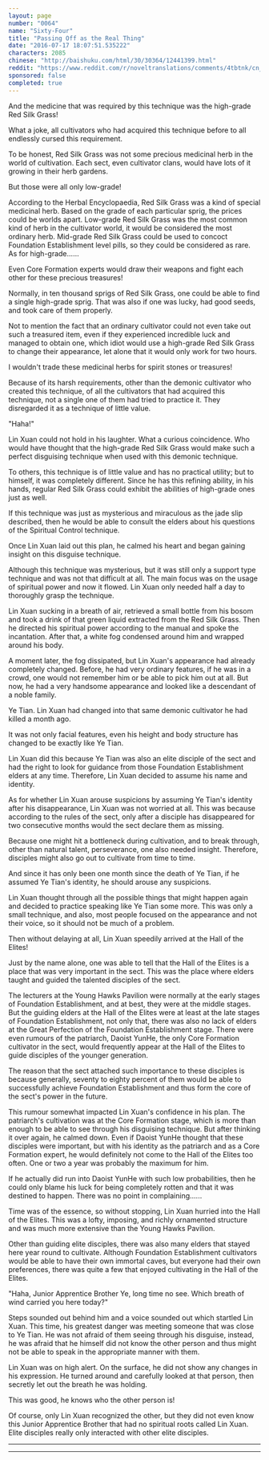 ```yaml
---
layout: page
number: "0064"
name: "Sixty-Four"
title: "Passing Off as the Real Thing"
date: "2016-07-17 18:07:51.535222"
characters: 2085
chinese: "http://baishuku.com/html/30/30364/12441399.html"
reddit: "https://www.reddit.com/r/noveltranslations/comments/4tbtnk/cn_tempered_immortal_chapter_0064/"
sponsored: false
completed: true
---
```


And the medicine that was required by this technique was the high-grade Red Silk Grass!

What a joke, all cultivators who had acquired this technique before to all endlessly cursed this requirement.

To be honest, Red Silk Grass was not some precious medicinal herb in the world of cultivation. Each sect, even cultivator clans, would have lots of it growing in their herb gardens.

But those were all only low-grade!

According to the Herbal Encyclopaedia, Red Silk Grass was a kind of special medicinal herb. Based on the grade of each particular sprig, the prices could be worlds apart. Low-grade Red Silk Grass was the most common kind of herb in the cultivator world, it would be considered the most ordinary herb. Mid-grade Red Silk Grass could be used to concoct Foundation Establishment level pills, so they could be considered as rare. As for high-grade......

Even Core Formation experts would draw their weapons and fight each other for these precious treasures!

Normally, in ten thousand sprigs of Red Silk Grass, one could be able to find a single high-grade sprig. That was also if one was lucky, had good seeds, and took care of them properly.

Not to mention the fact that an ordinary cultivator could not even take out such a treasured item, even if they experienced incredible luck and managed to obtain one, which idiot would use a high-grade Red Silk Grass to change their appearance, let alone that it would only work for two hours.

I wouldn't trade these medicinal herbs for spirit stones or treasures!

Because of its harsh requirements, other than the demonic cultivator who created this technique, of all the cultivators that had acquired this technique, not a single one of them had tried to practice it. They disregarded it as a technique of little value.

"Haha!"

Lin Xuan could not hold in his laughter. What a curious coincidence. Who would have thought that the high-grade Red Silk Grass would make such a perfect disguising technique when used with this demonic technique.

To others, this technique is of little value and has no practical utility; but to himself, it was completely different. Since he has this refining ability, in his hands, regular Red Silk Grass could exhibit the abilities of high-grade ones just as well.

If this technique was just as mysterious and miraculous as the jade slip described, then he would be able to consult the elders about his questions of the Spiritual Control technique.

Once Lin Xuan laid out this plan, he calmed his heart and began gaining insight on this disguise technique.

Although this technique was mysterious, but it was still only a support type technique and was not that difficult at all. The main focus was on the usage of spiritual power and now it flowed. Lin Xuan only needed half a day to thoroughly grasp the technique.

Lin Xuan sucking in a breath of air, retrieved a small bottle from his bosom and took a drink of that green liquid extracted from the Red Silk Grass. Then he directed his spiritual power according to the manual and spoke the incantation. After that, a white fog condensed around him and wrapped around his body.

A moment later, the fog dissipated, but Lin Xuan's appearance had already completely changed. Before, he had very ordinary features, if he was in a crowd, one would not remember him or be able to pick him out at all. But now, he had a very handsome appearance and looked like a descendant of a noble family.

Ye Tian. Lin Xuan had changed into that same demonic cultivator he had killed a month ago.

It was not only facial features, even his height and body structure has changed to be exactly like Ye Tian.

Lin Xuan did this because Ye Tian was also an elite disciple of the sect and had the right to look for guidance from those Foundation Establishment elders at any time. Therefore, Lin Xuan decided to assume his name and identity.

As for whether Lin Xuan arouse suspicions by assuming Ye Tian's identity after his disappearance, Lin Xuan was not worried at all. This was because according to the rules of the sect, only after a disciple has disappeared for two consecutive months would the sect declare them as missing.

Because one might hit a bottleneck during cultivation, and to break through, other than natural talent, perseverance, one also needed insight. Therefore, disciples might also go out to cultivate from time to time.

And since it has only been one month since the death of Ye Tian, if he assumed Ye Tian's identity, he should arouse any suspicions.

Lin Xuan thought through all the possible things that might happen again and decided to practice speaking like Ye Tian some more. This was only a small technique, and also, most people focused on the appearance and not their voice, so it should not be much of a problem.

Then without delaying at all, Lin Xuan speedily arrived at the Hall of the Elites!

Just by the name alone, one was able to tell that the Hall of the Elites is a place that was very important in the sect. This was the place where elders taught and guided the talented disciples of the sect.

The lecturers at the Young Hawks Pavilion were normally at the early stages of Foundation Establishment, and at best, they were at the middle stages. But the guiding elders at the Hall of the Elites were at least at the late stages of Foundation Establishment, not only that, there was also no lack of elders at the Great Perfection of the Foundation Establishment stage. There were even rumours of the patriarch, Daoist YunHe, the only Core Formation cultivator in the sect, would frequently appear at the Hall of the Elites to guide disciples of the younger generation.

The reason that the sect attached such importance to these disciples is because generally, seventy to eighty percent of them would be able to successfully achieve Foundation Establishment and thus form the core of the sect's power in the future.

This rumour somewhat impacted Lin Xuan's confidence in his plan. The patriarch's cultivation was at the Core Formation stage, which is more than enough to be able to see through his disguising technique. But after thinking it over again, he calmed down. Even if Daoist YunHe thought that these disciples were important, but with his identity as the patriarch and as a Core Formation expert, he would definitely not come to the Hall of the Elites too often. One or two a year was probably the maximum for him.

If he actually did run into Daoist YunHe with such low probabilities, then he could only blame his luck for being completely rotten and that it was destined to happen. There was no point in complaining......

Time was of the essence, so without stopping, Lin Xuan hurried into the Hall of the Elites. This was a lofty, imposing, and richly ornamented structure and was much more extensive than the Young Hawks Pavilion.

Other than guiding elite disciples, there was also many elders that stayed here year round to cultivate. Although Foundation Establishment cultivators would be able to have their own immortal caves, but everyone had their own preferences, there was quite a few that enjoyed cultivating in the Hall of the Elites.

"Haha, Junior Apprentice Brother Ye, long time no see. Which breath of wind carried you here today?"

Steps sounded out behind him and a voice sounded out which startled Lin Xuan. This time, his greatest danger was meeting someone that was close to Ye Tian. He was not afraid of them seeing through his disguise, instead, he was afraid that he himself did not know the other person and thus might not be able to speak in the appropriate manner with them.

Lin Xuan was on high alert. On the surface, he did not show any changes in his expression. He turned around and carefully looked at that person, then secretly let out the breath he was holding.

This was good, he knows who the other person is!

Of course, only Lin Xuan recognized the other, but they did not even know this Junior Apprentice Brother that had no spiritual roots called Lin Xuan. Elite disciples really only interacted with other elite disciples.

- - -
- - -

[^1]:

